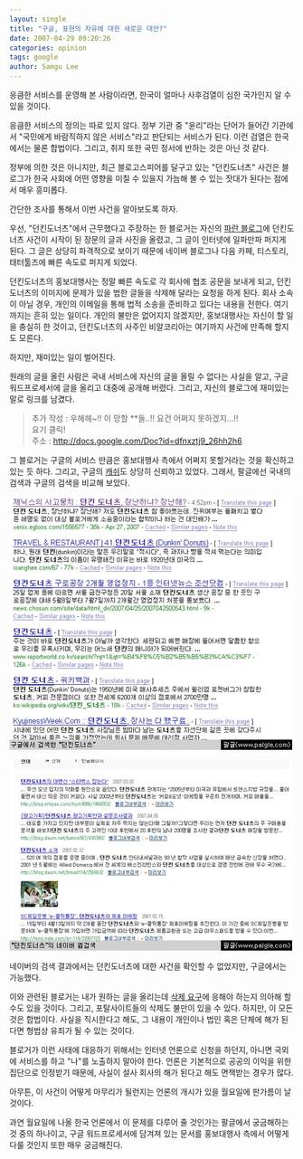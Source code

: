 ```yaml
---
layout: single
title: "구글, 표현의 자유에 대한 새로운 대안?"
date: 2007-04-29 09:20:26
categories: opinion
tags: google
author: Samgu Lee
---
```


응큼한 서비스를 운영해 본 사람이라면, 한국이 얼마나 사후검열이 심한 국가인지 알 수 있을 것이다.

응큼한 서비스의 정의는 따로 있지 않다. 정부 기관 중 "윤리"라는 단어가 들어간 기관에서 "국민에게 바람직하지 않은 서비스"라고 판단되는 서비스가 된다. 이런 검열은 한국에서는 물론 합법이다. 그리고, 취지 또한 국민 정서에 반하는 것은 아닌 것 같다.

정부에 의한 것은 아니지만, 최근 블로고스피어를 달구고 있는 "던킨도너츠" 사건은 블로그가 한국 사회에 어떤 영향을 미칠 수 있을지 가늠해 볼 수 있는 잣대가 된다는 점에서 매우 흥미롭다.

간단한 조사를 통해서 이번 사건을 알아보도록 하자.

우선, "던킨도너츠"에서 근무했다고 주장하는 한 블로거는 자신의 [파란 블로그](http://blog.paran.com/4you/18930032)에 던킨도너츠 사건이 시작이 된 장문의 글과 사진을 올렸고, 그 글이 인터넷에 일파만파 퍼지게 된다. 그 글은 상당히 파격적으로 보이기 때문에 네이버 블로그나 다음 카페, 티스토리, 태터툴즈에 빠른 속도로 퍼지게 되었다.

던킨도너츠의 홍보대행사는 정말 빠른 속도로 각 회사에 협조 공문을 보내게 되고, 던킨도너츠의 이미지에 문제가 있을 법한 글들을 삭제해 달라는 요청을 하게 된다. 회사 소속이 아닐 경우, 개인의 이메일을 통해 법적 소송을 준비하고 있다는 내용을 전한다. 여기까지는 흔히 있는 일이다. 개인의 불만은 없어지지 않겠지만, 홍보대행사는 자신이 할 일을 충실히 한 것이고, 던킨도너츠의 사주인 비알코리아는 여기까지 사건에 만족해 할지도 모른다.

하지만, 재미있는 일이 벌어진다.

원래의 글을 올린 사람은 국내 서비스에 자신의 글을 올릴 수 없다는 사실을 알고, 구글 워드프로세서에 글을 올리고 대중에 공개해 버렸다. 그리고, 자신의 블로그에 재미있는 말로 링크를 남겼다.

> 추가 작성 : 우헤헤~!! 이 망할 \*\*들..!! 요건 어쩌지 못하겠지...!!  
> 요기 클릭!  
> 주소 : http://docs.google.com/Doc?id=dfnxztj9_26hh2h6

그 블로거는 구글의 서비스 만큼은 홍보대행사 측에서 어쩌지 못할거라는 것을 확신하고 있는 듯 하다. 그리고, 구글의 [캐쉬](http://72.14.235.104/search?q=cache:uMakn_gsSOgJ:pann.nate.com/b1574339+%EB%8D%98%ED%82%A8%EB%8F%84%EB%84%88%EC%B8%A0+%EB%85%B9%EB%AC%BC&hl=en&ct=clnk&cd=4)도 상당히 신뢰하고 있었다. 그래서, 팔글에선 국내의 검색과 구글의 검색을 비교해 보았다.

![던킨도너츠로 검색한 구글](/assets/dunkin-in-google.jpg)

![던킨도너츠로 검색한 네이버](/assets/dunkin-in-naver.jpg)

네이버의 검색 결과에서는 던킨도너츠에 대한 사건을 확인할 수 없었지만, 구글에서는 가능했다.

이와 관련된 블로거는 내가 원하는 글을 올리는데 [삭제 요구](http://eyefree.com/195)에 응해야 하는지 의아해 할 수도 있을 것이다. 그리고, 포탈사이트들의 삭제도 불만이 있을 수 있다. 하지만, 이 모든 것은 합법이다. 사실을 직시한다고 해도, 그 내용이 개인이나 법인 혹은 단체에 해가 된다면 형법상 유죄가 될 수 있는 것이다.

블로거가 이런 사태에 대응하기 위해서는 인터넷 언론으로 신청을 하던지, 아니면 국외에 서비스를 하고 "나"를 노출하지 말아야 한다. 언론은 기본적으로 공공의 이익을 위한 집단으로 인정받기 때문에, 사실이 설사 회사의 해가 된다고 해도 면책받는 경우가 많다.

아무튼, 이 사건이 어떻게 마무리가 될런지는 언론의 개시가 있을 월요일에 판가름이 날 것이다.

과연 월요일에 나올 한국 언론에서 이 문제를 다루어 줄 것인가는 팔글에서 궁금해하는 것 중의 하나이고, 구글 워드프로세서에 담겨져 있는 문서를 홍보대행사 측에서 어떻게 다룰 것인지 또한 매우 궁금해진다.
